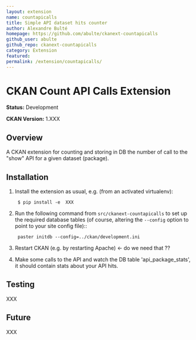 ```yaml
---
layout: extension
name: countapicalls
title: Simple API dataset hits counter
author: Alexandre Bulté
homepage: https://github.com/abulte/ckanext-countapicalls
github_user: abulte
github_repo: ckanext-countapicalls
category: Extension
featured: 
permalink: /extension/countapicalls/
---
```



CKAN Count API Calls Extension
==============================

**Status:** Development

**CKAN Version:** 1.XXX


Overview
--------

A CKAN extension for counting and storing in DB the number of call to the "show" API for a given dataset (package).

Installation
------------

1. Install the extension as usual, e.g. (from an activated virtualenv):

		$ pip install -e  XXX


2. Run the following command from ``src/ckanext-countapicalls`` to
   set up the required database tables (of course, altering the
   ``--config`` option to point to your site config file)::

		paster initdb --config=../ckan/development.ini

3. Restart CKAN (e.g. by restarting Apache) <- do we need that ??

4. Make some calls to the API and watch the DB table 'api_package_stats', it should contain stats about your API hits.

Testing
-------

XXX

Future
------

XXX
